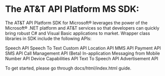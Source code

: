 The AT&amp;T API Platform MS SDK:
==============================

The AT&amp;T API Platform SDK for Microsoft® leverages the power of the Microsoft® .NET platform 
and AT&amp;T services so that developers can quickly bring robust C# and Visual Basic applications to market.
Wrapper class libraries in SDK include the following APIs:

Speech API
Speech To Text Custom API
Location API
MMS API
Payment API
SMS API
Call Management API (Beta)
In-application Messaging from Mobile Number API
Device Capabilities API
Text To Speech API
Advertisement API

To get started, please go through docs/html/index.html guide.
